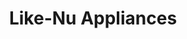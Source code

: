 ---
title: "Like-Nu Appliances"
url: /saint-petersburg/like-nu-appliances/
shop: Haushaltsgeräte
---